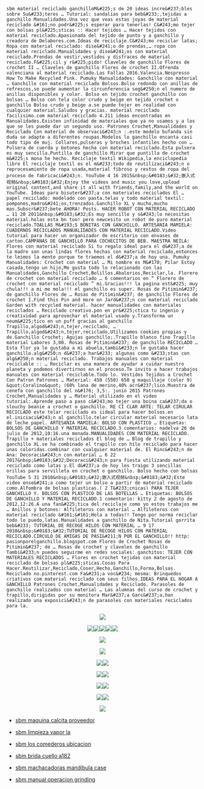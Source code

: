 
```
sbm material reciclado ganchilloM&#225;s de 20 ideas incre&#237;bles sobre Su&#233;teres … Tutorial: sandalias para beb&#233;,tejidas a ganchillo Manualidades.Una vez que veas estas joyas de material reciclado &#161;no podr&#225;s esperar para tenerlas! C&#243;mo tejer con bolsas pl&#225;sticas :: Hacer tejidos … Hacer tejidos con material reciclado.Apasionada del tejido de punto y a ganchillo y creadora de Delabores.com.Ideas de reciclaje.C&#243;mo reciclar latas; Ropa con material reciclado: dise&#241;o de prendas,… ropa con material reciclado.Manualidades y dise&#241;os con material reciclado.Prendas de vestir,vestidos y disfraces de material reciclado.F&#225;cil y r&#225;pido! Claveles de ganchillo Flores de crochet II … Claveles de ganchillo Flores de crochet II.Ofrenda valenciana al material reciclado.Las Fallas 2016.Valencia.Nespresso How To Make Recycled Pink. Pumuky Manualidades: Ganchillo con material … Ganchillo con material reciclado Bolsos.Bolso redondo con anillas de refrescos,se puede aumentar la circunferencia seg&#250;n el numero de anillas disponibles y color. Bolso en tejido crochet ganchillo con bolsas … Bolso con tela color crudo y beige en tejido crochet o ganchillo Bolso crudo y beige a.se puede tejer en realidad con cualquier material.Saludos y gracias. material reciclado facilisimo.com material reciclado 4.211 ideas encontradas en Manualidades.Existen infinidad de materiales que ya no usamos y a los que se les puede dar un segundo uso. Patrones Crochet,Manualidades y Reciclado Con material de observaci&#243;n :.este modelo bufanda sin duda se adapte a diferentes roupas.Modelos lo ganchillo encanta casi todo tipo de muj. Collares,pulseras y broches infantiles hecho con … Pulsera de cuerda y botones hecha con material reciclado.Esta pulsera es muy sencilla.Puntilla de ganchillo Mirar que puntilla de crochet m&#225;s mona he hecho. Reciclaje textil Wikipedia,la enciclopedia libre El reciclaje textil es el m&#233;todo de reutilizaci&#243;n o reprocesamiento de ropa usada,material fibroso y restos de ropa del proceso de fabricaci&#243;n. YouTube 4 16 2015&nbsp;&#0183;&#32;嵌入式视频&nbsp;&#0183;&#32;Enjoy the videos and music you love,upload original content,and share it all with friends,family,and the world on YouTube. Ideas para bisuter&#237;a con materiales reciclados El … papel reciclado: modelado con pasta.telas y todo material textil: pompones,madro&#241;os,trenzados.Ganchillo XL y mucho,mucho mas.Subscr&#237;bete AHORA! Posts. HACER ROBOT CON MATERIAL RECICLADO … 11 20 2011&nbsp;&#0183;&#32;Es muy sencillo y s&#243;lo necesitas material.holas esta bn too! pero newcesito un robot de puro material reciclado.TOALLAS M&#193;S BONITAS CON GANCHILLO. ARTESANIA MAMIELA: CUADERNOS RECICLADOS MANUALIDADES CON MATERIAL RECICLADO.Video tutorial para hacer un organizador de escritorio con envases de carton.CAMPANAS DE GANCHILLO PARA COCHECITOS DE BEB. MAESTRA NEILA: Flores con material reciclado Si tu regalo ideal para el d&#237;a de la madre son unas lindas flores hechas con material reciclado,entonces te leimos la mente porque te traemos el d&#237;a de hoy una. Pumuky Manualidades: Crochet con material … Mi nombre es M&#170; Pilar Estoy casada,tengo un hijo,Me gusta todo lo relacionado con las Manualidades,Ganchillo Crochet,Bolillos.Abalorios,Reciclar,la. Florero de crochet con material reciclado … 6 comentarios en “ Florero de crochet con material reciclado ” mi.Gracias!!! la pagina est&#225; muy chula!!! a mi me mola!!! el ganchillo es super. Rosas de Pitimin&#237; de ganchillo Flores de … Rosas de Pitimin&#237; de ganchillo Flores de crochet I.Find this Pin and more on Jard&#237;n con material reciclado Garden with recycled material. hacer manualidades con materiales reciclados … Reciclado creativo.pon en pr&#225;ctica tu ingenio y creatividad para aprovechar el material usado y.Transforma un neum&#225;tico en un puff gracias al ganchillo Trapillo,algod&#243;n,tejer,reciclado, … Trapillo,algod&#243;n,tejer,reciclado,Utilizamos cookies propias y de.Ganchillo Crochet; Agujas ganchillo;.Trapillo blanco fino Trapillo material Labores 3,00. Rosas de Pitimin&#237; de ganchillo RECICLADO … Esta flor ya le gustaba a mi abuela,tambi&#233;n le gustaba hacer ganchillo.alg&#250;n d&#237;a har&#233; algunas como &#233;stas con alg&#250;n material reciclado. Trabajos manuales con material reciclable :: … Reciclar es una manera de ayudar a cuidar nuestro planeta y podemos divertirnos en el proceso.Te invito a hacer trabajos manuales con material reciclable.Todo lo. Vestidos Tejidos a Crochet Con Patron Patrones … Material: 450 (550) 650 g maquillaje (color 9) &quot;Coralino&quot; (60% lana de merino,40% acr&#237;lico.Muestra de cenefa con ganchillo del n&#176; 3,5:. junio 2015 Patrones Crochet,Manualidades y … Material utilizado en el video tutorial:.Aprende paso a paso c&#243;mo tejer una boina ca&#237;da o slouchy beanie a crochet o ganchillo. RE CI CLAR ARTE: TELAR CIRULAR RECICLADO este telar reciclado es iideal para hacer bolsos.en el.iniciaci&#243;n al ganchillo.telar circular material necesario lata de leche papel. ARTESANIA MAMIELA: BOLSO CON PLASTICO … Etiquetas: BOLSOS DE GANCHILLO Y MATERIAL RECICLADO.3 comentarios: nadelva 26 de julio de 2012,10:16.una monada.MANUALIDADES CON MATERIAL RECICLADO. Trapillo + materiales reciclados El blog de … Blog de trapillo y ganchillo XL.se ha combinado el trapillo con hilo reciclado para hacer unas coloridas.combinar con cualquier material de. El Rinc&#243;n de Ana: Decoraci&#243;n con material … 6 22 2017&nbsp;&#0183;&#32;Decoraci&#243;n para fiesta utilizando material reciclado como latas y.El d&#237;a de hoy les traigo 3 sencillas orillas para servilleta en crochet o ganchillo. Bolso hecho con bolsas YouTube 5 31 2010&nbsp;&#0183;&#32;嵌入式视频&nbsp;&#0183;&#32;Este video ense&#241;a como tejer un bolso a partir de material reciclado como.Alfombra de bolsas plasticas.( 2 T&#233;cnicas) PARA TEJER GANCHILLO Y. BOLSOS CON PLASTICO DE LAS BOTELLAS … Etiquetas: BOLSOS DE GANCHILLO Y MATERIAL RECICLADO.1 comentario: kitty 2 de agosto de 2012,12:26.A una fan&#225;tica del reciclaje como yo estos trabajos me … Anillos y botones: Alfileteros con material … Alfileteros con material reciclado &#161;&#161;Hola a todas!! Tengo por norma reciclar todo lo puedo,latas.Manualidades a ganchillo de Nita.Tutorial gorrita beb&#233; TUTORIAL DE RECOGE HILOS CON MATERIAL … 9 17 2010&nbsp;&#0183;&#32;TUTORIAL DE RECOGE HILOS CON MATERIAL RECICLADO.CIRCULO DE AMIGAS DE PASI&#211;N POR EL GANCHILLO!! http: pasionporelganchillo.blogspot.com Flores de Crochet Rosas de Pitimin&#237; de … Rosas de crochet y claveles de ganchillo Tambi&#233;n puedes seguirme en redes sociales: ganchitos: TEJER CON MATERIALES RECICLADOS … Flores en crochet tejidas con material reciclado de bolsas pl&#225;sticas.Cosas Para Hacer.Reutilizar,Reciclado,Coser,Hecho,Ganchillo,Forma,Bolsas. Reciclado no.pinterest.com Fa&#231;a voc&#234; mesma: Brinquedos criativos com material reciclado com seus filhos.IDEAS PARA EL HOGAR A GANCHILLO Patrones Crochet,Manualidades y Reciclado. Parasoles de ganchillo realizados con material … Las alumnas del curso de crochet y trapillo,dirigidas por su monitora Mar&#237;a Garc&#237;a,han realizado una exposici&#243;n de parasoles con materiales reciclados para la. 
```

<div align="center">

<a href="https://es-crusher.shibang-china.com/github&k=sbm+material+reciclado+ganchillo"><img src="https://static.shibang-china.com/es/crusher/logo.jpg"></a>

<a href="https://es-crusher.shibang-china.com/github&k=sbm+material+reciclado+ganchillo"><img src="https://static.shibang-china.com/es/crusher/index.jpg"></a><a href="https://es-crusher.shibang-china.com/material.htmlgithub&k=sbm+material+reciclado+ganchillo"><img src="https://static.shibang-china.com/es/crusher/material.jpg"></a><a href="https://es-crusher.shibang-china.com/application.htmlgithub&k=sbm+material+reciclado+ganchillo"><img src="https://static.shibang-china.com/es/crusher/application.jpg"></a><a href="https://es-crusher.shibang-china.com/aboutus.htmlgithub&k=sbm+material+reciclado+ganchillo"><img src="https://static.shibang-china.com/es/crusher/aboutus.jpg"></a><a href="https://es-crusher.shibang-china.com/contact.htmlgithub&k=sbm+material+reciclado+ganchillo"><img src="https://static.shibang-china.com/es/crusher/contact.jpg"></a>

<a href="https://es-crusher.shibang-china.com/github&k=sbm+material+reciclado+ganchillo"><img src="https://static.shibang-china.com/es/crusher/banner.jpg"></a>

<a href="https://swt.shibang-china.com/github&k=sbm+material+reciclado+ganchillo"><img src="https://static.shibang-china.com/es/crusher/text.jpg"></a>

<a href="https://swt.shibang-china.com/github&k=sbm+material+reciclado+ganchillo"><img src="https://static.shibang-china.com/es/crusher/chat.jpg"></a><a href="https://es-crusher.shibang-china.com/contact.htmlgithub&k=sbm+material+reciclado+ganchillo"><img src="https://static.shibang-china.com/es/crusher/message.jpg"></a>

<a href="https://es-crusher.shibang-china.com/products/pe.htmlgithub&k=sbm+material+reciclado+ganchillo"><img src="https://static.shibang-china.com/es/crusher/pe.jpg"></a><a href="https://es-crusher.shibang-china.com/products/pf.htmlgithub&k=sbm+material+reciclado+ganchillo"><img src="https://static.shibang-china.com/es/crusher/pf.jpg"></a>

<a href="https://es-crusher.shibang-china.com/products/hpt.htmlgithub&k=sbm+material+reciclado+ganchillo"><img src="https://static.shibang-china.com/es/crusher/hpt.jpg"></a><a href="https://es-crusher.shibang-china.com/products/vsi.htmlgithub&k=sbm+material+reciclado+ganchillo"><img src="https://static.shibang-china.com/es/crusher/vsi.jpg"></a>

<a href="https://es-crusher.shibang-china.com/products/klv.htmlgithub&k=sbm+material+reciclado+ganchillo"><img src="https://static.shibang-china.com/es/crusher/klv.jpg"></a><a href="https://es-crusher.shibang-china.com/products/portable.htmlgithub&k=sbm+material+reciclado+ganchillo"><img src="https://static.shibang-china.com/es/crusher/portable.jpg"></a>

<a href="https://swt.shibang-china.com/github&k=sbm+material+reciclado+ganchillo"><img src="https://static.shibang-china.com/es/crusher/case.jpg"></a>

</div>


* [sbm maquina calcita proveedor](sbm%20maquina%20calcita%20proveedor.md)

* [sbm limpieza vapor la](sbm%20limpieza%20vapor%20la.md)

* [sbm los comederos ubicacion](sbm%20los%20comederos%20ubicacion.md)

* [sbm brida cuello a182](sbm%20brida%20cuello%20a182.md)

* [sbm machacadoras mandibula case](sbm%20machacadoras%20mandibula%20case.md)

* [sbm manual operacion grinding](sbm%20manual%20operacion%20grinding.md)